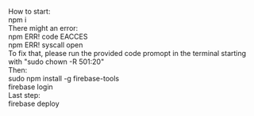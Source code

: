 How to start:<br />
 npm i<br />
 There might an error:<br />
 npm ERR! code EACCES<br />
 npm ERR! syscall open<br />
 To fix that, please run the provided code promopt in the terminal starting with "sudo chown -R 501:20" <br />
Then:<br />
 sudo npm install -g firebase-tools<br />
 firebase login <br />
Last step:<br />
 firebase deploy<br />

